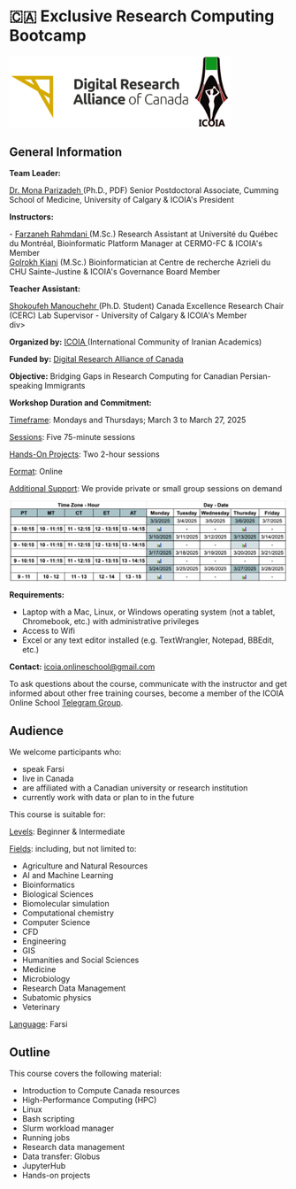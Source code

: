 # 🇨🇦 Exclusive Research Computing Bootcamp 

<img src="images/alliance_icoia_logo.png" width="400" align="center">

<h2 id="general">General Information</h2>

<p id="lead">
  <strong>Team Leader:</strong>
  <div>
    <a href="https://orcid.org/0000-0002-0567-7673">Dr. Mona Parizadeh </a>(Ph.D., PDF) Senior Postdoctoral Associate, Cumming School of Medicine, University of Calgary & ICOIA's President
  </div> 
</p>

<p id="teach">
  <strong>Instructors: </strong>
  <div>
    - 
    <a href="https://www.cermofc.uqam.ca/en/technological-platforms/bio-informatics/"> Farzaneh Rahmdani </a>(M.Sc.) Research Assistant at Université du Québec du Montréal, Bioinformatic Platform Manager at CERMO-FC & ICOIA's Member
  </div>
  <div>
    <a href="https://www.linkedin.com/in/golrokh-vitae/?originalSubdomain=ca"> Golrokh Kiani</a> (M.Sc.) Bioinformatician at Centre de recherche Azrieli du CHU Sainte-Justine & ICOIA's Governance Board Member
  </div>  
</p>

<p id="ta">
  <strong>Teacher Assistant: </strong>
  <div>
  <a href="https://ca.linkedin.com/in/shokoufeh-manouchehr-01b20a174"> Shokoufeh Manouchehr </a>(Ph.D. Student) Canada Excellence Research Chair (CERC) Lab Supervisor - University of Calgary & ICOIA's Member
  </div>div>
</p>

<p id="by">
  <strong>Organized by:</strong>
  <a href="https://icoia.org">ICOIA </a>(International Community of Iranian Academics)
</p>

<p id="fund">
  <strong>Funded by:</strong>
  <a href="https://alliancecan.ca/en">Digital Research Alliance of Canada </a>
</p>

<p id="obj">
  <strong>Objective:</strong>
  Bridging Gaps in Research Computing for Canadian Persian-speaking Immigrants
</p>

<p id="date">
  <strong>Workshop Duration and Commitment:</strong>

  <ins>Timeframe</ins>: Mondays and Thursdays; March 3 to March 27, 2025 
  
  <ins>Sessions</ins>: Five 75-minute sessions
   
  <ins>Hands-On Projects</ins>: Two 2-hour sessions
  
  <ins>Format</ins>: Online
  
  <ins>Additional Support</ins>: We provide private or small group sessions on demand  

  <img src="images/schedule.png" width="1000" align="center">
  
<p id="requirements">
  <strong>Requirements:</strong> 
</p>

  - Laptop with a Mac, Linux, or Windows operating system 
    (not a tablet, Chromebook, etc.) with administrative privileges 
  - Access to Wifi 
  - Excel or any text editor installed (e.g. TextWrangler, Notepad, BBEdit, etc.)

<p id="contact">
  <strong>Contact:</strong>
  <a href="mailto:{{icoia.onlineschool@gmail.com}}">icoia.onlineschool@gmail.com</a> 
</p>

<!--p id="register">
  <strong>Registration:</strong> 
  Please complete <a href="https://forms.gle/eShNkxNoUn4UZ9Eq5"><strong>this survey</strong></a> first, and then <a href="https://forms.gle/S3ovg69fZrE3zhq26"><strong>register here</strong></a>. 
</p-->

<p id="telegram">
To ask questions about the course, communicate with the instructor and get informed about other free training courses, become a member of the ICOIA Online School 
  <a href="https://t.me/+jIfI2LibaBo2Yzc8?fbclid=PAZXh0bgNhZW0CMTEAAaZlAjc5hfp7mpqw7f8RxznZJ41NhZzFBl5LOjO07NjkorsvyXNDRH0pkNg_aem_l02uj-8pTJF5BiOA2yLSNQ">Telegram Group</a>.
</p>

<h2 id="audience">Audience</h2>
<p id="eligible">
  We welcome participants who:
</p>

- speak Farsi
- live in Canada
- are affiliated with a Canadian university or research institution
- currently work with data or plan to in the future

<p id="suit">
  This course is suitable for:
</p>

<ins>Levels</ins>: Beginner & Intermediate

<ins>Fields</ins>: including, but not limited to:

- Agriculture and Natural Resources
- AI and Machine Learning
- Bioinformatics
- Biological Sciences
- Biomolecular simulation
- Computational chemistry
- Computer Science
- CFD
- Engineering
- GIS
- Humanities and Social Sciences
- Medicine
- Microbiology
- Research Data Management
- Subatomic physics
- Veterinary
  
<ins>Language</ins>: Farsi

<h2 id="outline">Outline</h2>
<p id="cover">
  This course covers the following material:
</p>

 - Introduction to Compute Canada resources
 - High-Performance Computing (HPC) 
 - Linux
 - Bash scripting
 - Slurm workload manager
 - Running jobs
 - Research data management
 - Data transfer: Globus
 - JupyterHub
 - Hands-on projects 


